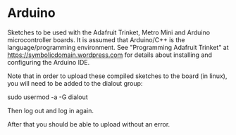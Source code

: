 # Arduino
Sketches to be used with the Adafruit Trinket, Metro Mini and Arduino microcontroller boards. It is assumed that Arduino/C++ is the language/programming environment. See "Programming Adafruit Trinket" at https://symbolicdomain.wordpress.com for details about installing and configuring the Arduino IDE.

Note that in order to upload these compiled sketches to the board (in linux), you will need to be added to the dialout group:

sudo usermod -a -G dialout <username>

Then log out and log in again.

After that you should be able to upload without an error.
